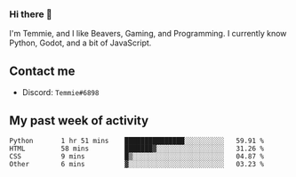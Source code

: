 ### Hi there 👋
I'm Temmie, and I like Beavers, Gaming, and Programming. I currently know Python, Godot, and a bit of JavaScript.

## Contact me
* Discord: `Temmie#6898`

## My past week of activity
<!--START_SECTION:waka-->

```text
Python       1 hr 51 mins    ███████████████░░░░░░░░░░   59.91 %
HTML         58 mins         ███████▓░░░░░░░░░░░░░░░░░   31.26 %
CSS          9 mins          █▒░░░░░░░░░░░░░░░░░░░░░░░   04.87 %
Other        6 mins          ▓░░░░░░░░░░░░░░░░░░░░░░░░   03.23 %
```

<!--END_SECTION:waka-->
